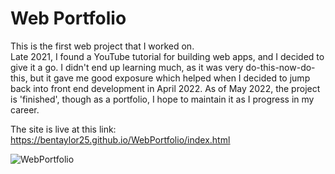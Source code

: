 
<h1>Web Portfolio</h1>

This is the first web project that I worked on. <br>
Late 2021, I found a YouTube tutorial for building web apps, and I decided to give it a go. I didn't end up learning much, as it was very do-this-now-do-this, but it gave me good exposure which helped when I decided to jump back into front end development in April 2022. As of May 2022, the project is 'finished', though as a portfolio, I hope to maintain it as I progress in my career.<br>

The site is live at this link: <br>
<u>https://bentaylor25.github.io/WebPortfolio/index.html</u>

![WebPortfolio](https://user-images.githubusercontent.com/97246704/170102131-2231b9a5-2672-41bf-9800-de804c3168d0.PNG)

